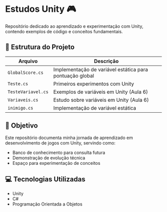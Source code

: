 # Estudos Unity 🎮

Repositório dedicado ao aprendizado e experimentação com Unity, contendo exemplos de código e conceitos fundamentais.

## 📁 Estrutura do Projeto

| Arquivo | Descrição |
|---------|-----------|
| `GlobalScore.cs` | Implementação de variável estática para pontuação global |
| `Teste.cs` | Primeiros experimentos com Unity |
| `TesteVariavel.cs` | Exemplos de variáveis em Unity (Aula 6) |
| `Variaveis.cs` | Estudo sobre variáveis em Unity (Aula 6) |
| `inimigo.cs` | Implementação de variável estática |

## 🚀 Objetivo

Este repositório documenta minha jornada de aprendizado em desenvolvimento de jogos com Unity, servindo como:
- Banco de conhecimento para consulta futura
- Demonstração de evolução técnica
- Espaço para experimentação de conceitos

## 💻 Tecnologias Utilizadas
- Unity
- C#
- Programação Orientada a Objetos

